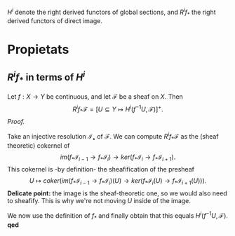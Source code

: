 $H^i$ denote the right derived functors of global sections, and $R^i f_*$ the right derived functors of direct image.
# Propietats

## $R^i f_*$ in terms of $H^i$

Let $f: X \to Y$ be continuous, and let $\mathcal{F}$ be a sheaf on $X$. Then$$R^i f_* \mathcal{F} = \Big[ U \subseteq Y \mapsto H^i(f^{-1}U,\mathcal{F}) \Big]^+.$$
*Proof.*

Take an injective resolution $\mathcal{I}_\bullet$ of $\mathcal{F}$. We can compute $R^i f_* \mathcal{F}$ as the (sheaf theoretic) cokernel of$$im(f_* \mathcal{I}_{i-1} \to f_* \mathcal{I}_i) \to ker(f_* \mathcal{I}_i \to f_* \mathcal{I}_{i+1}).$$
This cokernel is -by definition- the sheafification of the presheaf$$U \mapsto coker\Big( im(f_* \mathcal{I}_{i-1} \to f_* \mathcal{I}_i)(U) \to ker(f_* \mathcal{I}_i(U) \to f_* \mathcal{I}_{i+1}(U)) \Big).$$
**Delicate point:** the image is the sheaf-theoretic one, so we would also need to sheafify. This is why we're not moving $U$ inside of the image.

We now use the definition of $f_*$ and finally obtain that this equals $H^i(f^{-1}U,\mathcal{F})$. **qed**